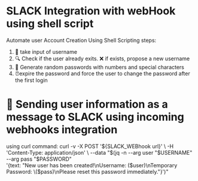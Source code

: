 # SLACK Integration with webHook using shell script
Automate user Account Creation Using Shell Scripting
steps:
1. 📌 take input of username
2. 🔍 Check if the user already exits. ❌ if exists, propose a new username
3. 🔑 Generate random passwords with numbers and special characters
4. ⏰expire the password and force the user to change the password after the first login

# 📢 Sending user information as a message to SLACK using incoming webhooks integration

using curl command:
curl -v -X POST '${SLACK_WEBhook url}' \
     -H 'Content-Type: application/json' \
     --data "$(jq -n --arg user "$USERNAME" --arg pass "$PASSWORD" \
       '{text: "New user has been created!\nUsername: \($user)\nTemporary Password: \($pass)\nPlease reset this password immediately."}')"
